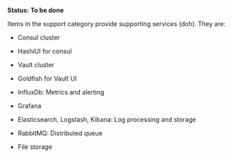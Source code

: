 
**Status: To be done**


Items in the support category provide supporting services (doh). They are:


* Consul cluster
* HashiUI for consul
* Vault cluster
* Goldfish for Vault UI

* InfluxDb: Metrics and alerting
* Grafana
* Elasticsearch, Logstash, Kibana: Log processing and storage
* RabbitMQ: Distributed queue
* File storage
